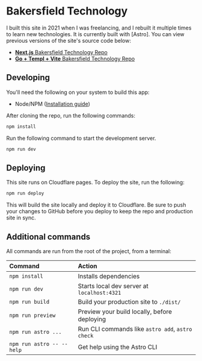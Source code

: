 # Bakersfield Technology

I built this site in 2021 when I was freelancing, and I rebuilt it multiple times to learn new technologies. It is currently built with [Astro]. You can view previous versions of the site's source code below:

- [**Next.js** Bakersfield Technology Repo](https://github.com/tylerlwsmith/bakersfieldtechnology.com)
- [**Go + Templ + Vite** Bakersfield Technology Repo](https://github.com/tylerlwsmith/go-bakersfieldtechnology)

## Developing

You'll need the following on your system to build this app:

- Node/NPM ([Installation guide](https://nodejs.org/en/download))

After cloning the repo, run the following commands:

```sh
npm install
```

Run the following command to start the development server.

```sh
npm run dev
```

## Deploying

This site runs on Cloudflare pages. To deploy the site, run the following:

```sh
npm run deploy
```

This will build the site locally and deploy it to Cloudflare. Be sure to push your changes to GitHub before you deploy to keep the repo and production site in sync.

## Additional commands

All commands are run from the root of the project, from a terminal:

| Command                   | Action                                           |
| :------------------------ | :----------------------------------------------- |
| `npm install`             | Installs dependencies                            |
| `npm run dev`             | Starts local dev server at `localhost:4321`      |
| `npm run build`           | Build your production site to `./dist/`          |
| `npm run preview`         | Preview your build locally, before deploying     |
| `npm run astro ...`       | Run CLI commands like `astro add`, `astro check` |
| `npm run astro -- --help` | Get help using the Astro CLI                     |
